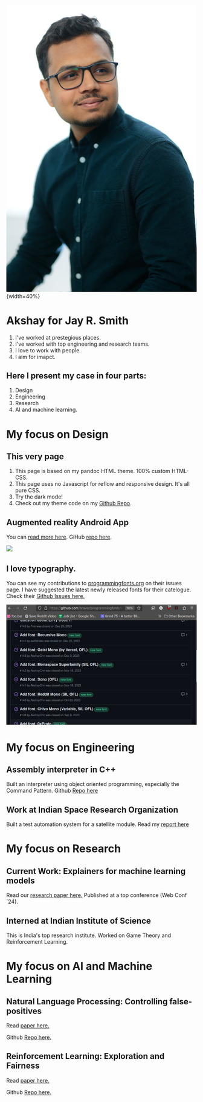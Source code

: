 ![](./images/akshay-linkedin.jpg){width=40%}

# Akshay for Jay R. Smith

1. I've worked at prestegious places.
2. I've worked with top engineering and research teams.
3. I love to work with people.
4. I aim for imapct.

## Here I present my case in four parts:

1. Design
2. Engineering
3. Research
4. AI and machine learning.

# My focus on Design

## This very page

1. This page is based on my pandoc HTML theme. 100% custom HTML-CSS.
2. This page uses no Javascript for reflow and responsive design. It's all pure CSS.
3. Try the dark mode!
4. Check out my theme code on my [Github Repo](https://github.com/AkshayChn/pandoc-html-theme).

## Augmented reality Android App

You can [read more here](https://akych.com/cs428/). GiHub [repo here](https://github.com/AkshayChn/cs428-project-1).

![](https://akych.com/cs428/images/blank-vr.png)


## I love typography.

You can see my contributions to [programmingfonts.org](programmingfonts.org) on their issues page. I have suggested the latest newly released fonts for their catelogue. Check their [Github Issues here.](https://github.com/braver/programmingfonts/issues?q=is%3Aissue+is%3Aclosed)

![](./images/prog.png)

# My focus on Engineering

## Assembly interpreter in C++

Built an interpreter using object oriented programming, especially the Command Pattern. Github [Repo here](https://github.com/AkshayChn/assembly-language-interpreter)

## Work at Indian Space Research Organization

Built a test automation system for a satellite module. Read my [report here](./../Akshay_Report.pdf)

# My focus on Research

## Current Work: Explainers for machine learning models

Read our [research paper here.](https://arxiv.org/abs/2402.06030) Published at a top conference (Web Conf `24).

## Interned at Indian Institute of Science

This is India's top research institute. Worked on Game Theory and Reinforcement Learning.

# My focus on AI and Machine Learning 

## Natural Language Processing: Controlling false-positives

Read [paper here.](../nlp.pdf)

Github [Repo here.](https://github.com/AkshayChn/cs521)

## Reinforcement Learning: Exploration and Fairness

Read [paper here.](https://github.com/AkshayChn/modern-rl/blob/master/docs/output/main.pdf)

Github [Repo here.](https://github.com/AkshayChn/modern-rl/tree/master)
